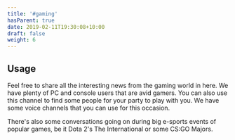 ```yaml
---
title: '#gaming'
hasParent: true
date: 2019-02-11T19:30:08+10:00
draft: false
weight: 6
---
```


## Usage

Feel free to share all the interesting news from the gaming world in here. We have plenty of PC and console users that are avid gamers. You can also use this channel to find some people for your party to play with you. We have some voice channels that you can use for this occasion. 

There's also some conversations going on during big e-sports events of popular games, be it Dota 2's The International or some CS:GO Majors.